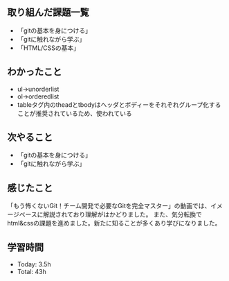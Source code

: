 ## 取り組んだ課題一覧
- 「gitの基本を身につける」
- 「gitに触れながら学ぶ」
- 「HTML/CSSの基本」

## わかったこと
- ul→unorderlist
- ol→orderedlist
- tableタグ内のtheadとtbodyはヘッダとボディーをそれぞれグループ化することが推奨されているため、使われている
## 次やること
- 「gitの基本を身につける」
- 「gitに触れながら学ぶ」

## 感じたこと
「もう怖くないGit！チーム開発で必要なGitを完全マスター」の動画では、イメージベースに解説されており理解がはかどりました。
また、気分転換でhtml&cssの課題を進めました。新たに知ることが多くあり学びになりました。
## 学習時間
- Today: 3.5h
- Total: 43h
